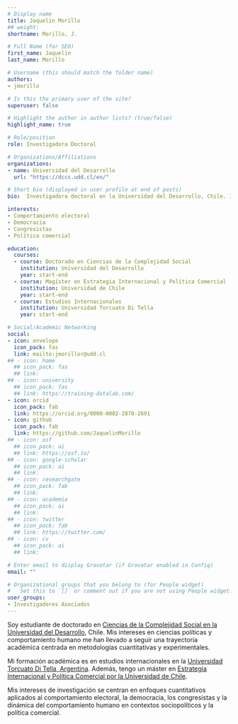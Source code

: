 ```yaml
---
# Display name
title: Jaquelin Morillo
## weight: 
shortname: Morillo, J.

# Full Name (for SEO)
first_name: Jaquelin
last_name: Morillo

# Username (this should match the folder name)
authors:
- jmorillo

# Is this the primary user of the site?
superuser: false

# Highlight the author in author lists? (true/false)
highlight_name: true

# Role/position
role: Investigadora Doctoral

# Organizations/Affiliations
organizations:
- name: Universidad del Desarrollo
  url: "https://dccs.udd.cl/en/"

# Short bio (displayed in user profile at end of posts)
bio:  Investigadora doctoral en la Universidad del Desarrollo, Chile. Investigadora Asociada en Training Data Lab, Chile.

interests:
- Comportamiento electoral
- Democracia
- Congresistas
- Política comercial

education:
  courses:
  - course: Doctorado en Ciencias de la Complejidad Social
    institution: Universidad del Desarrollo
    year: start-end
  - course: Magíster en Estrategia Internacional y Política Comercial
    institution: Universidad de Chile
    year: start-end
  - course: Estudios Internacionales
    institution: Universidad Torcuato Di Tella
    year: start-end

# Social/Academic Networking
social:
- icon: envelope
  icon_pack: fas
  link: mailto:jmorillor@udd.cl
## - icon: home
  ## icon_pack: fas
  ## link: 
## - icon: university
  ## icon_pack: fas
  ## link: https://training-datalab.com/
- icon: orcid
  icon_pack: fab
  link: https://orcid.org/0000-0002-2870-2691
- icon: github
  icon_pack: fab
  link: https://github.com/JaquelinMorillo
## - icon: osf
  ## icon_pack: ai
  ## link: https://osf.io/
## - icon: google-scholar
  ## icon_pack: ai
  ## link: 
## - icon: researchgate
  ## icon_pack: fab
  ## link: 
## - icon: academia
  ## icon_pack: ai
  ## link: 
## - icon: twitter
  ## icon_pack: fab
  ## link: https://twitter.com/
## - icon: cv
  ## icon_pack: ai
  ## link: 

# Enter email to display Gravatar (if Gravatar enabled in Config)
email: ""

# Organizational groups that you belong to (for People widget)
#   Set this to `[]` or comment out if you are not using People widget.
user_groups:
- Investigadores Asociados
---
```


Soy estudiante de doctorado en [Ciencias de la Complejidad Social en la Universidad del Desarrollo](https://dccs.udd.cl/en/), Chile. Mis intereses en ciencias políticas y comportamiento humano me han llevado a seguir una trayectoria académica centrada en metodologías cuantitativas y experimentales.

Mi formación académica es en estudios internacionales en la [Universidad Torcuato Di Tella, Argentina](https://www.utdt.edu/). Además, tengo un máster en [Estrategia Internacional y Política Comercial por la Universidad de Chile](https://iei.uchile.cl/).

Mis intereses de investigación se centran en enfoques cuantitativos aplicados al comportamiento electoral, la democracia, los congresistas y la dinámica del comportamiento humano en contextos sociopolíticos y la política comercial.
